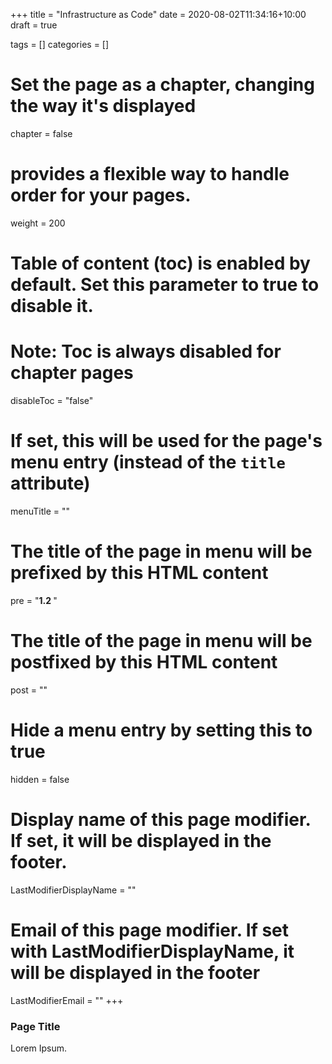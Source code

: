 +++
title = "Infrastructure as Code"
date = 2020-08-02T11:34:16+10:00
draft = true

tags = []
categories = []

# Set the page as a chapter, changing the way it's displayed
chapter = false

# provides a flexible way to handle order for your pages.
weight = 200
# Table of content (toc) is enabled by default. Set this parameter to true to disable it.
# Note: Toc is always disabled for chapter pages
disableToc = "false"
# If set, this will be used for the page's menu entry (instead of the `title` attribute)
menuTitle = ""
# The title of the page in menu will be prefixed by this HTML content
pre = "<b>1.2 </b>"
# The title of the page in menu will be postfixed by this HTML content
post = ""
# Hide a menu entry by setting this to true
hidden = false
# Display name of this page modifier. If set, it will be displayed in the footer.
LastModifierDisplayName = ""
# Email of this page modifier. If set with LastModifierDisplayName, it will be displayed in the footer
LastModifierEmail = ""
+++

### Page Title

Lorem Ipsum.